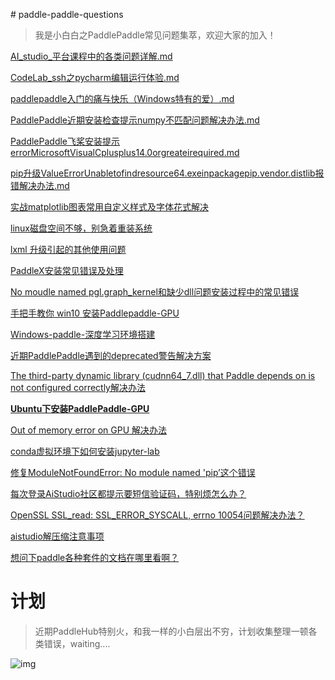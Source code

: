 ﻿﻿﻿# paddle-paddle-questions
>我是小白白之PaddlePaddle常见问题集萃，欢迎大家的加入！

[AI_studio_平台课程中的各类问题详解.md](AI_studio_平台课程中的各类问题详解.md)

[CodeLab_ssh之pycharm编辑运行体验.md](CodeLab_ssh之pycharm编辑运行体验.md)

[paddlepaddle入门的痛与快乐（Windows特有的爱）.md](paddlepaddle入门的痛与快乐（Windows特有的爱）.md)

[PaddlePaddle近期安装检查提示numpy不匹配问题解决办法.md](PaddlePaddle近期安装检查提示numpy不匹配问题解决办法.md)

[PaddlePaddle飞桨安装提示errorMicrosoftVisualCplusplus14.0orgreateirequired.md](PaddlePaddle飞桨安装提示errorMicrosoftVisualCplusplus14.0orgreateirequired.md)

[pip升级ValueErrorUnabletofindresource64.exeinpackagepip.vendor.distlib报错解决办法.md](pip升级ValueErrorUnabletofindresource64.exeinpackagepip.vendor.distlib报错解决办法.md)

[实战matplotlib图表常用自定义样式及字体花式解决](https://blog.csdn.net/weixin_41450123/article/details/111143738)

[linux磁盘空间不够，别急着重装系统](https://blog.csdn.net/weixin_41450123/article/details/111143960)

[lxml 升级引起的其他使用问题](https://blog.csdn.net/weixin_41450123/article/details/111144084)

[PaddleX安装常见错误及处理](https://blog.csdn.net/weixin_41450123/article/details/111144556)

[No moudle named pgl.graph_kernel和缺少dll问题安装过程中的常见错误](https://blog.csdn.net/weixin_41450123/article/details/111144244)

[手把手教你 win10 安装Paddlepaddle-GPU](https://blog.csdn.net/weixin_41450123/article/details/111144737)

[Windows-paddle-深度学习环境搭建](https://blog.csdn.net/weixin_41450123/article/details/111144803)

[近期PaddlePaddle遇到的deprecated警告解决方案](PaddlePaddle-meet-deprecated-warning.md)

[The third-party dynamic library (cudnn64_7.dll) that Paddle depends on is not configured correctly解决办法](cuda-cudnn.md)

[**Ubuntu下安装PaddlePaddle-GPU**](https://aistudio.baidu.com/paddle/forum/topic/show/990902)

[Out of memory error on GPU  解决办法](Out-of-memory-error-on-GPU.md)

[conda虚拟环境下如何安装jupyter-lab](conda-jupyter-lab.md)

[修复ModuleNotFoundError: No module named 'pip’这个错误](No-module-named-pip.md)

[每次登录AiStudio社区都提示要短信验证码，特别烦怎么办？](AiStudio-login-question.md)

[OpenSSL SSL_read: SSL_ERROR_SYSCALL, errno 10054问题解决办法？](github_question.md)

[aistudio解压缩注意事项](aistudio解压缩注意事项.md)

[想问下paddle各种套件的文档在哪里看啊？](paddle_doc.md)

# 计划
>近期PaddleHub特别火，和我一样的小白层出不穷，计划收集整理一顿各类错误，waiting....

![img](https://ai-studio-static-online.cdn.bcebos.com/6aab210e952b415f8fe354e8414822f92bdc837c2706415f8c222c6679c58ee8)







